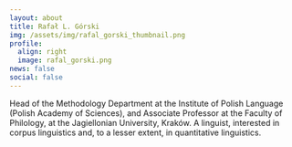 ```yaml
---
layout: about
title: Rafał L. Górski
img: /assets/img/rafal_gorski_thumbnail.png
profile:
  align: right
  image: rafal_gorski.png
news: false
social: false
---
```



Head of the Methodology Department at the Institute of Polish Language (Polish Academy of Sciences), and Associate Professor at the Faculty of Philology, at the Jagiellonian University, Kraków. A linguist, interested in corpus linguistics and, to a lesser extent, in quantitative linguistics. 
